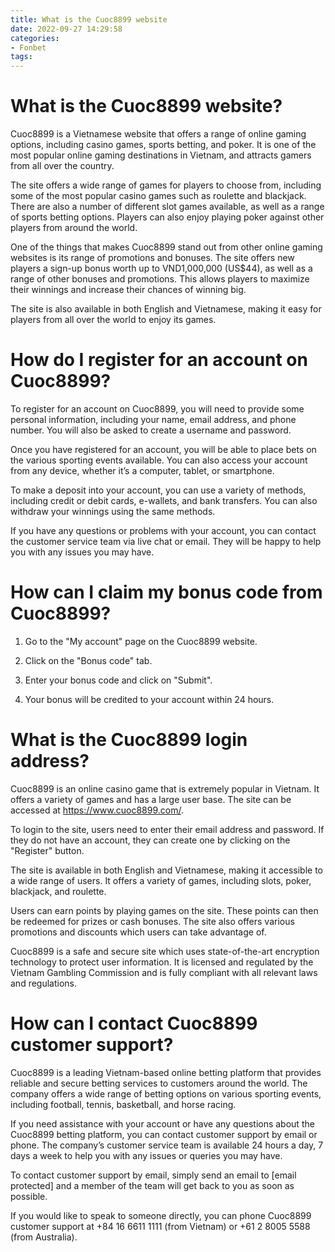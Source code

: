 ```yaml
---
title: What is the Cuoc8899 website
date: 2022-09-27 14:29:58
categories:
- Fonbet
tags:
---
```



#  What is the Cuoc8899 website?

Cuoc8899 is a Vietnamese website that offers a range of online gaming options, including casino games, sports betting, and poker. It is one of the most popular online gaming destinations in Vietnam, and attracts gamers from all over the country.

The site offers a wide range of games for players to choose from, including some of the most popular casino games such as roulette and blackjack. There are also a number of different slot games available, as well as a range of sports betting options. Players can also enjoy playing poker against other players from around the world.

One of the things that makes Cuoc8899 stand out from other online gaming websites is its range of promotions and bonuses. The site offers new players a sign-up bonus worth up to VND1,000,000 (US$44), as well as a range of other bonuses and promotions. This allows players to maximize their winnings and increase their chances of winning big.

The site is also available in both English and Vietnamese, making it easy for players from all over the world to enjoy its games.

#  How do I register for an account on Cuoc8899?

To register for an account on Cuoc8899, you will need to provide some personal information, including your name, email address, and phone number. You will also be asked to create a username and password.

Once you have registered for an account, you will be able to place bets on the various sporting events available. You can also access your account from any device, whether it’s a computer, tablet, or smartphone.

To make a deposit into your account, you can use a variety of methods, including credit or debit cards, e-wallets, and bank transfers. You can also withdraw your winnings using the same methods.

If you have any questions or problems with your account, you can contact the customer service team via live chat or email. They will be happy to help you with any issues you may have.

#  How can I claim my bonus code from Cuoc8899?

1. Go to the "My account" page on the Cuoc8899 website.

2. Click on the "Bonus code" tab.

3. Enter your bonus code and click on "Submit".

4. Your bonus will be credited to your account within 24 hours.

#  What is the Cuoc8899 login address?

Cuoc8899 is an online casino game that is extremely popular in Vietnam. It offers a variety of games and has a large user base. The site can be accessed at https://www.cuoc8899.com/.

To login to the site, users need to enter their email address and password. If they do not have an account, they can create one by clicking on the "Register" button.

The site is available in both English and Vietnamese, making it accessible to a wide range of users. It offers a variety of games, including slots, poker, blackjack, and roulette.

Users can earn points by playing games on the site. These points can then be redeemed for prizes or cash bonuses. The site also offers various promotions and discounts which users can take advantage of.

Cuoc8899 is a safe and secure site which uses state-of-the-art encryption technology to protect user information. It is licensed and regulated by the Vietnam Gambling Commission and is fully compliant with all relevant laws and regulations.

#  How can I contact Cuoc8899 customer support?

Cuoc8899 is a leading Vietnam-based online betting platform that provides reliable and secure betting services to customers around the world. The company offers a wide range of betting options on various sporting events, including football, tennis, basketball, and horse racing.

If you need assistance with your account or have any questions about the Cuoc8899 betting platform, you can contact customer support by email or phone. The company’s customer service team is available 24 hours a day, 7 days a week to help you with any issues or queries you may have.

To contact customer support by email, simply send an email to [email protected] and a member of the team will get back to you as soon as possible.

If you would like to speak to someone directly, you can phone Cuoc8899 customer support at +84 16 6611 1111 (from Vietnam) or +61 2 8005 5588 (from Australia).